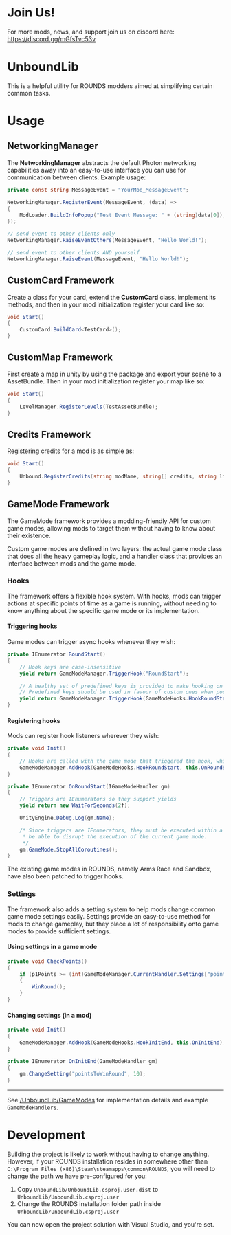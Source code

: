 # Join Us!
For more mods, news, and support join us on discord here: https://discord.gg/mGfsTvc53v

# UnboundLib
This is a helpful utility for ROUNDS modders aimed at simplifying certain common tasks.

# Usage

## NetworkingManager
The **NetworkingManager** abstracts the default Photon networking capabilities away into an easy-to-use interface you can use for communication between clients.
Example usage:
```c#
private const string MessageEvent = "YourMod_MessageEvent";

NetworkingManager.RegisterEvent(MessageEvent, (data) =>
{
	ModLoader.BuildInfoPopup("Test Event Message: " + (string)data[0]);    // should print "Test Event Message: Hello World!"
});

// send event to other clients only
NetworkingManager.RaiseEventOthers(MessageEvent, "Hello World!");

// send event to other clients AND yourself
NetworkingManager.RaiseEvent(MessageEvent, "Hello World!");
```

## CustomCard Framework
Create a class for your card, extend the **CustomCard** class, implement its methods, and then in your mod initialization register your card like so:
```c#
void Start()
{
    CustomCard.BuildCard<TestCard>();
}
```

## CustomMap Framework
First create a map in unity by using the package and export your scene to a AssetBundle. Then in your mod initialization register your map like so:

```c#
void Start()
{
    LevelManager.RegisterLevels(TestAssetBundle);
}
```

## Credits Framework
Registering credits for a mod is as simple as:

```c#
void Start()
{
    Unbound.RegisterCredits(string modName, string[] credits, string linkText, string linkURL);
}
```

## GameMode Framework
The GameMode framework provides a modding-friendly API for custom game modes, allowing mods to target them without having to know about their existence.

Custom game modes are defined in two layers: the actual game mode class that does all the heavy gameplay logic, and a handler class that provides an interface
between mods and the game mode.

### Hooks
The framework offers a flexible hook system. With hooks, mods can trigger actions at specific points of time as a game is running, without needing to know
anything about the specific game mode or its implementation.

#### Triggering hooks
Game modes can trigger async hooks whenever they wish:

```csharp
private IEnumerator RoundStart()
{
	// Hook keys are case-insensitive
	yield return GameModeManager.TriggerHook("RoundStart");

	// A healthy set of predefined keys is provided to make hooking on to them easier.
	// Predefined keys should be used in favour of custom ones when possible.
	yield return GameModeManager.TriggerHook(GameModeHooks.HookRoundStart);
}
```

#### Registering hooks
Mods can register hook listeners wherever they wish:

```csharp
private void Init()
{
	// Hooks are called with the game mode that triggered the hook, which is always the currently active game mode
	GameModeManager.AddHook(GameModeHooks.HookRoundStart, this.OnRoundStart);
}

private IEnumerator OnRoundStart(IGameModeHandler gm)
{
	// Triggers are IEnumerators so they support yields
	yield return new WaitForSeconds(2f);

	UnityEngine.Debug.Log(gm.Name);

	/* Since triggers are IEnumerators, they must be executed within a coroutine. This means triggers are guaranteed to
	 * be able to disrupt the execution of the current game mode.
	 */
	gm.GameMode.StopAllCoroutines();
}
```

The existing game modes in ROUNDS, namely Arms Race and Sandbox, have also been patched to trigger hooks.

### Settings
The framework also adds a setting system to help mods change common game mode settings easily. Settings provide an easy-to-use method for mods to change gameplay,
but they place a lot of responsibility onto game modes to provide sufficient settings.

#### Using settings in a game mode

```csharp
private void CheckPoints()
{
	if (p1Points >= (int)GameModeManager.CurrentHandler.Settings["pointsToWinRound"])
	{
		WinRound();
	}
}
```

#### Changing settings (in a mod)

```csharp
private void Init()
{
	GameModeManager.AddHook(GameModeHooks.HookInitEnd, this.OnInitEnd);
}

private IEnumerator OnInitEnd(GameModeHandler gm)
{
	gm.ChangeSetting("pointsToWinRound", 10);
}
```

---

See [/UnboundLib/GameModes](./UnboundLib/GameModes) for implementation details and example `GameModeHandler`s.

# Development

Building the project is likely to work without having to change anything. However, if your ROUNDS installation resides in somewhere other than `C:\Program Files (x86)\Steam\steamapps\common\ROUNDS`,
you will need to change the path we have pre-configured for you:

1. Copy `UnboundLib/UnboundLib.csproj.user.dist` to `UnboundLib/UnboundLib.csproj.user`
2. Change the ROUNDS installation folder path inside `UnboundLib/UnboundLib.csproj.user`

You can now open the project solution with Visual Studio, and you're set.
